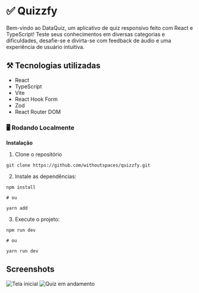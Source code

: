 # ✅ Quizzfy

Bem-vindo ao DataQuiz, um aplicativo de quiz responsivo feito com React e TypeScript! Teste seus conhecimentos em diversas categorias e dificuldades, desafie-se e divirta-se com feedback de áudio e uma experiência de usuário intuitiva.

## ⚒️ Tecnologias utilizadas
* React
* TypeScript
* Vite
* React Hook Form
* Zod
* React Router DOM
### 🖥️ Rodando Localmente

**Instalação**

1. Clone o repositório
```
git clone https://github.com/withoutspaces/quizzfy.git
```
2. Instale as dependências:
```
npm install

# ou

yarn add
```

3. Execute o projeto:

```
npm run dev

# ou

yarn run dev
```

## Screenshots

![Tela inicial](https://github.com/withoutspaces/quizzfy/blob/main/screenshots/Captura%20de%20tela%202025-07-22%20235702.png)
![Quiz em andamento](https://github.com/withoutspaces/quizzfy/blob/main/screenshots/Captura%20de%20tela%202025-07-22%20235741.png)

